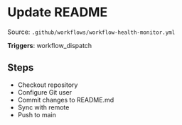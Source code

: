 # Update README

Source: `.github/workflows/workflow-health-monitor.yml`

**Triggers**: workflow_dispatch

## Steps
- Checkout repository
- Configure Git user
- Commit changes to README.md
- Sync with remote
- Push to main
